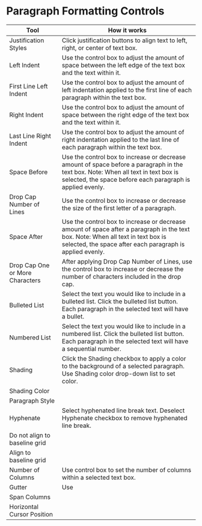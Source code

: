 # Paragraph Formatting Controls

| Tool | How it works |
| --- | --- |
| Justification Styles | Click justification buttons to align text to left, right, or center of text box. |
| Left Indent | Use the control box to adjust the amount of space between the left edge of the text box and the text within it. |
| First Line Left Indent | Use the control box to adjust the amount of left indentation applied to the first line of each paragraph within the text box. |
| Right Indent | Use the control box to adjust the amount of space between the right edge of the text box and the text within it. |
| Last Line Right Indent | Use the control box to adjust the amount of right indentation applied to the last line of each paragraph within the text box. |
| Space Before | Use the control box to increase or decrease amount of space before a paragraph in the text box. Note: When all text in text box is selected, the space before each paragraph is applied evenly. |
| Drop Cap Number of Lines | Use the control box to increase or decrease the size of the first letter of a paragraph. |
| Space After | Use the control box to increase or decrease amount of space after a paragraph in the text box. Note: When all text in text box is selected, the space after each paragraph is applied evenly. |
| Drop Cap One or More Characters | After applying Drop Cap Number of Lines, use the control box to increase or decrease the number of characters included in the drop cap. |
| Bulleted List | Select the text you would like to include in a bulleted list. Click the bulleted list button. Each paragraph in the selected text will have a bullet. |
| Numbered List | Select the text you would like to include in a numbered list. Click the bulleted list button. Each paragraph in the selected text will have a sequential number. |
| Shading | Click the Shading checkbox to apply a color to the background of a selected paragraph. Use Shading color drop-down list to set color. |
| Shading Color |  |
| Paragraph Style |  |
| Hyphenate | Select hyphenated line break text. Deselect Hyphenate checkbox to remove hyphenated line break. |
| Do not align to baseline grid |  |
| Align to baseline grid |  |
| Number of Columns | Use control box to set the number of columns within a selected text box.  |
| Gutter | Use  |
| Span Columns |  |
| Horizontal Cursor Position |  |



